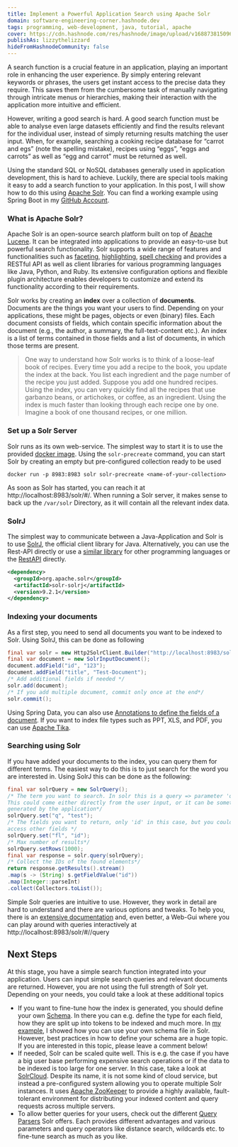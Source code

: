 ```yaml
---
title: Implement a Powerful Application Search using Apache Solr
domain: software-engineering-corner.hashnode.dev
tags: programming, web-development, java, tutorial, apache
cover: https://cdn.hashnode.com/res/hashnode/image/upload/v1688738150960/O5UrrmkZE.jpg?auto=format
publishAs: lizzythelizzard
hideFromHashnodeCommunity: false
---
```



A search function is a crucial feature in an application, playing an important role in enhancing the user experience. By simply entering relevant keywords or phrases, the users get instant access to the precise data they require. This saves them from the cumbersome task of manually navigating through intricate menus or hierarchies, making their interaction with the application more intuitive and efficient.

However, writing a good search is hard. A good search function must be able to analyse even large datasets efficiently and find the results relevant for the individual user, instead of simply returning results matching the user input. When, for example, searching a cooking recipe database for “carrot and egs” (note the spelling mistake), recipes using “eggs”, “eggs and carrots” as well as “egg and carrot” must be returned as well.

Using the standard SQL or NoSQL databases generally used in application development, this is hard to achieve. Luckily, there are special tools making it easy to add a search function to your application. In this post, I will show how to do this using
[Apache Solr](https://solr.apache.org/). You can find a working example using Spring Boot in my [GitHub Account](https://github.com/lizzyTheLizard/solr-example).

### What is Apache Solr?
Apache Solr is an open-source search platform built on top of [Apache Lucene](https://lucene.apache.org/). It can be integrated into applications to provide an easy-to-use but powerful search functionality. Solr supports a wide range of features and functionalities such as [faceting](https://solr.apache.org/guide/solr/latest/query-guide/faceting.html), [highlighting](https://solr.apache.org/guide/solr/latest/query-guide/highlighting.html), [spell checking](https://solr.apache.org/guide/solr/latest/query-guide/spell-checking.html#configuring-the-spellcheckcomponent) and provides a RESTful API as well as client libraries for various programming languages like Java, Python, and Ruby. Its extensive configuration options and flexible plugin architecture enables developers to customize and extend its functionality according to their requirements.

Solr works by creating an **index** over a collection of **documents**. Documents are the things you want your users to find. Depending on your applications, these might be pages, objects or even (binary) files. Each document consists of fields, which contain specific information about the document (e.g., the author, a summary, the full-text-content etc.). An index is a list of terms contained in those fields and a list of documents, in which those terms are present.

> One way to understand how Solr works is to think of a loose-leaf book of recipes. Every time you add a recipe to the book, you update the index at the back. You list each ingredient and the page number of the recipe you just added. Suppose you add one hundred recipes. Using the index, you can very quickly find all the recipes that use garbanzo beans, or artichokes, or coffee, as an ingredient. Using the index is much faster than looking through each recipe one by one. Imagine a book of one thousand recipes, or one million.

### Set up a Solr Server
Solr runs as its own web-service. The simplest way to start it is to use the provided [docker image](https://hub.docker.com/%5F/solr/). Using the `solr-precreate` command, you can start Solr by creating an empty but pre-configured collection ready to be used

``` 
docker run -p 8983:8983 solr solr-precreate <name-of-your-collection>
``` 

As soon as Solr has started, you can reach it at http://localhost:8983/solr/#/. When running a Solr server, it makes sense to back up the `/var/solr` Directory, as it will contain all the relevant index data.


### SolrJ
The simplest way to communicate between a Java-Application and Solr is to use [SolrJ](https://solr.apache.org/guide/solr/latest/deployment-guide/solrj.html), the official client library for Java. Alternatively, you can use the Rest-API directly or use a [similar library](https://solr.apache.org/guide/solr/latest/deployment-guide/client-apis.html) for other programming languages or the [RestAPI](https://solr.apache.org/guide/solr/latest/configuration-guide/v2-api.html) directly.

```xml
<dependency>
  <groupId>org.apache.solr</groupId>
  <artifactId>solr-solrj</artifactId>
  <version>9.2.1</version>
</dependency>
``` 


### Indexing your documents
As a first step, you need to send all documents you want to be indexed to Solr. Using SolrJ, this can be done as following


```java
final var solr = new Http2SolrClient.Builder("http://localhost:8983/solr/<name-of-your-index>").build();
final var document = new SolrInputDocument();
document.addField("id", "123");
document.addField("title", "Test-Document");
/* Add additional fields if needed */
solr.add(document);
/* If you add multiple document, commit only once at the end*/
solr.commit();
``` 

Using Spring Data, you can also use [Annotations to define the fields of a document](https://www.baeldung.com/spring-data-solr). If you want to index file types such as PPT, XLS, and PDF, you can use [Apache Tika](https://tika.apache.org/).


### Searching using Solr
If you have added your documents to the index, you can query them for different terms. The easiest way to do this is to just search for the word you are interested in. Using SolrJ this can be done as the following:

```java
final var solrQuery = new SolrQuery();
/* The term you want to search. In solr this is a query => parameter 'q'
This could come either directly from the user input, or it can be something
generated by the application*/
solrQuery.set("q", "test");
/* The fields you want to return, only 'id' in this case, but you could also
access other fields */
solrQuery.set("fl", "id");
/* Max number of results*/
solrQuery.setRows(1000);
final var response = solr.query(solrQuery);
/* Collect the IDs of the found elements*/
return response.getResults().stream()
.map(s -> (String) s.getFieldValue("id"))
.map(Integer::parseInt)
.collect(Collectors.toList());
``` 
Simple Solr queries are intuitive to use. However, they work in detail are hard to understand and there are various options and tweaks. To help you, there is an [extensive documentation](https://solr.apache.org/guide/solr/latest/query-guide/query-syntax-and-parsers.html) and, even better, a Web-Gui where you can play around with queries interactively at http://localhost:8983/solr/#/<name-of-your-index>/query


## Next Steps
At this stage, you have a simple search function integrated into your application. Users can input simple search queries and relevant documents are returned. However, you are not using the full strength of Solr yet. Depending on your needs, you could take a look at these additional topics
* If you want to fine-tune how the index is generated, you should define your own [Schema](https://solr.apache.org/guide/solr/latest/indexing-guide/schema-elements.html). In there you can e.g. define the type for each field, how they are split up into tokens to be indexed and much more. In [my example](https://github.com/lizzyTheLizard/solr-example), I showed how you can use your own schema file in Solr. However, best practices in how to define your schema are a huge topic. If you are interested in this topic, please leave a comment below!
* If needed, Solr can be scaled quite well. This is e.g. the case if you have a big user base performing expensive search operations or if the data to be indexed is too large for one server. In this case, take a look at [SolrCloud](https://solr.apache.org/guide/solr/latest/getting-started/tutorial-solrcloud.html). Despite its name, it is not some kind of cloud service, but instead a pre-configured system allowing you to operate multiple Solr instances. It uses [Apache ZooKeeper](https://zookeeper.apache.org/) to provide a highly available, fault-tolerant environment for distributing your indexed content and query requests across multiple servers.
* To allow better queries for your users, check out the different [Query Parsers](https://solr.apache.org/guide/solr/latest/query-guide/query-syntax-and-parsers.html) Solr offers. Each provides different advantages and various parameters and query operators like distance search, wildcards etc. to fine-tune search as much as you like.
